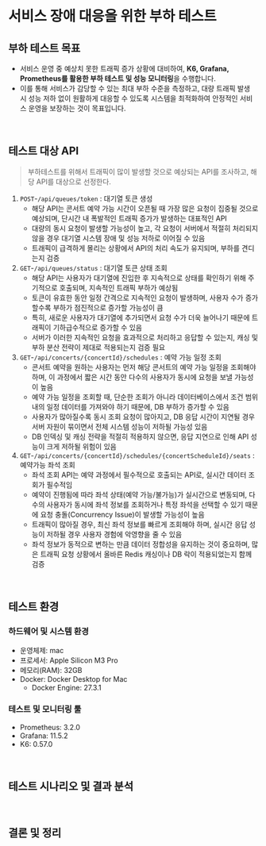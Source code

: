 # 서비스 장애 대응을 위한 부하 테스트

## 부하 테스트 목표

- 서비스 운영 중 예상치 못한 트래픽 증가 상황에 대비하여, **K6, Grafana, Prometheus를 활용한 부하 테스트 및 성능 모니터링**을 수행합니다.
- 이를 통해 서비스가 감당할 수 있는 최대 부하 수준을 측정하고, 대량 트래픽 발생 시 성능 저하 없이 원활하게 대응할 수 있도록 시스템을 최적화하여 안정적인 서비스 운영을 보장하는 것이 목표입니다.

<br/>

## 테스트 대상 API
> 부하테스트를 위해서 트래픽이 많이 발생할 것으로 예상되는 API를 조사하고, 해당 API를 대상으로 선정한다.

1. `POST`-`/api/queues/token` : 대기열 토큰 생성
   - 해당 API는 콘서트 예약 가능 시간이 오픈될 때 가장 많은 요청이 집중될 것으로 예상되며, 단시간 내 폭발적인 트래픽 증가가 발생하는 대표적인 API
   - 대량의 동시 요청이 발생할 가능성이 높고, 각 요청이 서버에서 적절히 처리되지 않을 경우 대기열 시스템 장애 및 성능 저하로 이어질 수 있음
   - 트래픽이 급격하게 몰리는 상황에서 API의 처리 속도가 유지되며, 부하를 견디는지 검증
2. `GET`-`/api/queues/status` : 대기열 토큰 상태 조회
   - 해당 API는 사용자가 대기열에 진입한 후 지속적으로 상태를 확인하기 위해 주기적으로 호출되며, 지속적인 트래픽 부하가 예상됨
   - 토큰이 유효한 동안 일정 간격으로 지속적인 요청이 발생하며, 사용자 수가 증가할수록 부하가 점진적으로 증가할 가능성이 큼
   - 특히, 새로운 사용자가 대기열에 추가되면서 요청 수가 더욱 늘어나기 때문에 트래픽이 기하급수적으로 증가할 수 있음
   - 서버가 이러한 지속적인 요청을 효과적으로 처리하고 응답할 수 있는지, 캐싱 및 부하 분산 전략이 제대로 적용되는지 검증 필요
3. `GET`-`/api/concerts/{concertId}/schedules` : 예약 가능 일정 조회
    - 콘서트 예약을 원하는 사용자는 먼저 해당 콘서트의 예약 가능 일정을 조회해야 하며, 이 과정에서 짧은 시간 동안 다수의 사용자가 동시에 요청을 보낼 가능성이 높음
    - 예약 가능 일정을 조회할 때, 단순한 조회가 아니라 데이터베이스에서 조건 범위 내의 일정 데이터를 가져와야 하기 때문에, DB 부하가 증가할 수 있음
    - 사용자가 많아질수록 동시 조회 요청이 많아지고, DB 응답 시간이 지연될 경우 서버 자원이 묶이면서 전체 시스템 성능이 저하될 가능성 있음
    - DB 인덱싱 및 캐싱 전략을 적절히 적용하지 않으면, 응답 지연으로 인해 API 성능이 크게 저하될 위험이 있음
4. `GET`-`/api/concerts/{concertId}/schedules/{concertScheduleId}/seats` : 예약가능 좌석 조회
    - 좌석 조회 API는 예약 과정에서 필수적으로 호출되는 API로, 실시간 데이터 조회가 필수적임
    - 예약이 진행됨에 따라 좌석 상태(예약 가능/불가능)가 실시간으로 변동되며, 다수의 사용자가 동시에 좌석 정보를 조회하거나 특정 좌석을 선택할 수 있기 때문에 요청 충돌(Concurrency Issue)이 발생할 가능성이 높음
    - 트래픽이 많아질 경우, 최신 좌석 정보를 빠르게 조회해야 하며, 실시간 응답 성능이 저하될 경우 사용자 경험에 악영향을 줄 수 있음
    - 좌석 정보가 동적으로 변하는 만큼 데이터 정합성을 유지하는 것이 중요하며, 많은 트래픽 요청 상황에서 올바른 Redis 캐싱이나 DB 락이 적용되었는지 함께 검증

<br/>

## 테스트 환경

### 하드웨어 및 시스템 환경

- 운영체제: mac
- 프로세서: Apple Silicon M3 Pro
- 메모리(RAM): 32GB
- Docker: Docker Desktop for Mac
    - Docker Engine: 27.3.1

### 테스트 및 모니터링 툴
- Prometheus: 3.2.0 
- Grafana: 11.5.2
- K6: 0.57.0


<br/>

## 테스트 시나리오 및 결과 분석

<br/>

## 결론 및 정리